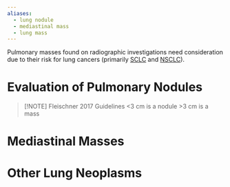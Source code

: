 ```yaml
---
aliases:
  - lung nodule
  - mediastinal mass
  - lung mass
---
```

Pulmonary masses found on radiographic investigations  need consideration due to their risk for lung cancers (primarily [SCLC](../Oncology/Lung%20Cancers/Small-Cell%20Lung%20Cancer.md) and [NSCLC](../Oncology/Lung%20Cancers/Non-Small%20Cell%20Lung%20Cancer.md)).
# Evaluation of Pulmonary Nodules

> [!NOTE] Fleischner 2017 Guidelines
> \<3 cm is a nodule
> \>3 cm is a mass
# Mediastinal Masses

# Other Lung Neoplasms

